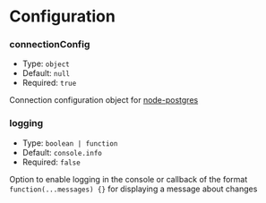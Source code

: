 # Configuration

### connectionConfig

- Type: `object`
- Default: `null`
- Required: `true`

Connection configuration object for [node-postgres](https://node-postgres.com/features/connecting#programmatic)

### logging

- Type: `boolean | function`
- Default: `console.info`
- Required: `false`

Option to enable logging in the console or callback of the format `function(...messages) {}` for displaying a message about changes
